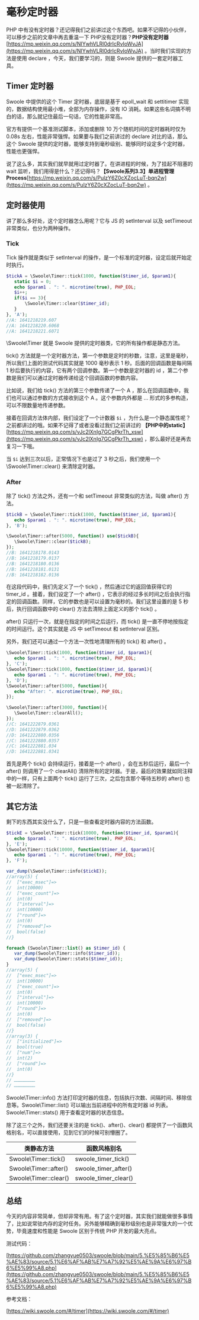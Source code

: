 # 毫秒定时器

PHP 中有没有定时器？还记得我们之前讲过这个东西吧。如果不记得的小伙伴，可以移步之前的文章中再去重温一下 PHP没有定时器？**PHP没有定时器** [https://mp.weixin.qq.com/s/NIYwhVLRl0drIcRvIoWvJA](https://mp.weixin.qq.com/s/NIYwhVLRl0drIcRvIoWvJA) 。当时我们实现的方法是使用 declare ，今天，我们要学习的，则是 Swoole 提供的一套定时器工具。

## Timer 定时器

Swoole 中提供的这个 Timer 定时器，底层是基于 epoll_wait 和 settitimer 实现的，数据结构使用最小堆，全部为内存操作，没有 IO 消耗。如果这些名词搞不明白的话，那么就记住最后一句话，它的性能非常高。

官方有提供一个基准测试脚本，添加或删除 10 万个随机时间的定时器耗时仅为 0.08s 左右，性能非常强悍。如果要与我们之前讲过的 declare 对比的话，那么这个 Swoole 提供的定时器，能够支持到毫秒级别、能够同时设定多个定时器，性能也更强悍。

说了这么多，其实我们就早就用过定时器了。在讲进程的时候，为了挂起不阻塞的 wait 监听，我们用得是什么？还记得吗？**【Swoole系列3.3】单进程管理Process**[https://mp.weixin.qq.com/s/PulzY6Z0cXZocLuT-bqn2w](https://mp.weixin.qq.com/s/PulzY6Z0cXZocLuT-bqn2w) 。

## 定时器使用

讲了那么多好处，这个定时器怎么用呢？它与 JS 的 setInterval 以及 setTimeout 非常类似，也分为两种操作。

### Tick

Tick 操作就是类似于 setInterval 的操作，是一个标准的定时器，设定后就开始定时执行。

```php
$tickA = \Swoole\Timer::tick(1000, function($timer_id, $param1){
   static $i = 0;
   echo $param1 . ": ". microtime(true), PHP_EOL;
   $i++;
   if($i == 3){
       \Swoole\Timer::clear($timer_id);
   }
}, 'A');
//A: 1641218219.607
//A: 1641218220.6068
//A: 1641218221.6071
```

\Swoole\Timer 就是 Swoole 提供的定时器类，它的所有操作都是静态方法。

tick() 方法就是一个定时器方法，第一个参数是定时的秒数，注意，这里是毫秒，所以我们上面的测试代码其实就是 1000 毫秒表示 1 秒。后面的回调函数是每间隔 1 秒后要执行的内容，它有两个回调参数。第一个参数是定时器的 id ，第二个参数是我们可以通过定时器传递给这个回调函数的参数内容。

比如说，我们给 tick() 方法的第三个参数传递了一个 A ，那么在回调函数中，我们也可以通过参数的方式接收到这个 A 。这个参数内外都是 ... 形式的多参构造，可以不限数量地传递参数。

接着在回调方法体内部，我们设定了一个计数器 `$i` ，为什么是一个静态属性呢？之前都讲过的哦。如果不记得了或者没看过我们之前讲过的 **【PHP中的static】**[https://mp.weixin.qq.com/s/vJc2lXnIg7GCgPkrTh_xsw](https://mp.weixin.qq.com/s/vJc2lXnIg7GCgPkrTh_xsw) ，那么最好还是再去复习一下哦。

当 `$i` 达到三次以后，正常情况下也是过了 3 秒之后，我们使用一个 \Swoole\Timer::clear() 来清除定时器。

### After

除了 tick() 方法之外，还有一个和 setTimeout 非常类似的方法，叫做 after()  方法。

```php
$tickB = \Swoole\Timer::tick(1000, function($timer_id, $param1){
   echo $param1 . ": ". microtime(true), PHP_EOL;
}, 'B');

\Swoole\Timer::after(5000, function() use($tickB){
   \Swoole\Timer::clear($tickB);
});
//B: 1641218178.0143
//B: 1641218179.0137
//B: 1641218180.0136
//B: 1641218181.0131
//B: 1641218182.0136
```

在这段代码中，我们先定义了一个 tick() ，然后通过它的返回值获得它的 timer_id 。接着，我们设定了一个 after() ，它表示的经过多长时间之后会执行指定的回调函数。同样，它的参数也是可以设置为毫秒的。我们这里设置的是 5 秒后，执行回调函数中的 clear() 方法去清除上面定义的那个 tick() 。

after() 只运行一次，就是在指定的时间之后运行，而 tick() 是一直不停地按指定的时间运行。这个其实就是 JS 中 setTimeout 和 setInterval 区别。

另外，我们还可以通过一个方法一次性地清理所有的 tick() 和 after() 。

```php
\Swoole\Timer::tick(1000, function($timer_id, $param1){
   echo $param1 . ": ". microtime(true), PHP_EOL;
}, 'C');
\Swoole\Timer::tick(1000, function($timer_id, $param1){
   echo $param1 . ": ". microtime(true), PHP_EOL;
}, 'D');
\Swoole\Timer::after(5000, function(){
   echo "After: ". microtime(true), PHP_EOL;
});

\Swoole\Timer::after(3000, function(){
   \Swoole\Timer::clearAll();
});
//C: 1641222879.0361
//D: 1641222879.0362
//D: 1641222880.0356
//C: 1641222880.0357
//C: 1641222881.034
//D: 1641222881.0341
```

首先是两个 tick() 会持续运行，接着是一个 after() ，会在五秒后运行，最后一个 after() 则调用了一个 clearAll() 清除所有的定时器。于是，最后的效果就如同注释中的一样，只有上面两个 tick() 运行了三次，之后包含那个等待五秒的 after() 也被一起清除了。

## 其它方法

剩下的东西其实没什么了，只是一些查看定时器内容的方法函数。

```php
$tickE = \Swoole\Timer::tick(10000, function($timer_id, $param1){
   echo $param1 . ": ". microtime(true), PHP_EOL;
}, 'E');
\Swoole\Timer::tick(10000, function($timer_id, $param1){
   echo $param1 . ": ". microtime(true), PHP_EOL;
}, 'F');

var_dump(\Swoole\Timer::info($tickE));
//array(5) {
//  ["exec_msec"]=>
//  int(10000)
//  ["exec_count"]=>
//  int(0)
//  ["interval"]=>
//  int(10000)
//  ["round"]=>
//  int(0)
//  ["removed"]=>
//  bool(false)
//}

foreach (Swoole\Timer::list() as $timer_id) {
   var_dump(Swoole\Timer::info($timer_id));
   var_dump(Swoole\Timer::stats($timer_id));
}
//array(5) {
//  ["exec_msec"]=>
//  int(10000)
//  ["exec_count"]=>
//  int(0)
//  ["interval"]=>
//  int(10000)
//  ["round"]=>
//  int(0)
//  ["removed"]=>
//  bool(false)
//}
//array(3) {
//  ["initialized"]=>
//  bool(true)
//  ["num"]=>
//  int(2)
//  ["round"]=>
//  int(0)
//}
// ……………………
// ……………………
```

Swoole\Timer::info() 方法打印定时器的信息，包括执行次数、间隔时间、移除信息等。Swoole\Timer::list() 可以输出当前进程中的所有定时器 id 列表。Swoole\Timer::stats() 用于查看定时器的状态信息。

除了这三个之外，我们还要关注的是 tick()、after()、clear() 都提供了一个函数风格别名，可以直接使用，见到它们的时候可别懵圈了。

|  类静态方法   | 函数风格别名  |
|  ----  | ----  |
| Swoole\Timer::tick()  | swoole_timer_tick() |
| Swoole\Timer::after()  | swoole_timer_after() |
| Swoole\Timer::clear()  | swoole_timer_clear() |

## 总结

今天的内容非常简单，但却非常有用。有了这个定时器，其实我们就能做很多事情了，比如说常驻内存的定时任务。另外能够精确到毫秒级别也是非常强大的一个优势，毕竟速度和性能是 Swoole 区别于传统 PHP 开发的最大亮点。

测试代码：

[https://github.com/zhangyue0503/swoole/blob/main/5.%E5%85%B6%E5%AE%83/source/5.1%E6%AF%AB%E7%A7%92%E5%AE%9A%E6%97%B6%E5%99%A8.php](https://github.com/zhangyue0503/swoole/blob/main/5.%E5%85%B6%E5%AE%83/source/5.1%E6%AF%AB%E7%A7%92%E5%AE%9A%E6%97%B6%E5%99%A8.php)

参考文档：

[https://wiki.swoole.com/#/timer](https://wiki.swoole.com/#/timer)